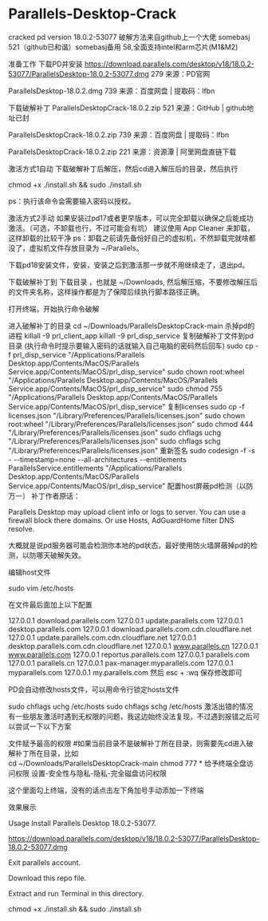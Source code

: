 # Parallels-Desktop-Crack
cracked pd version 18.0.2-53077
破解方法来自github上一个大佬 somebasj 521（github已和谐）somebasj备用 58,全面支持intel和arm芯片(M1&M2)

准备工作
下载PD并安装
https://download.parallels.com/desktop/v18/18.0.2-53077/ParallelsDesktop-18.0.2-53077.dmg 279
来源：PD官网

ParallelsDesktop-18.0.2.dmg 739
来源：百度网盘 | 提取码：lfbn

下载破解补丁
ParallelsDesktopCrack-18.0.2.zip 521
来源：GitHub | github地址已封

ParallelsDesktopCrack-18.0.2.zip 739
来源：百度网盘 | 提取码：lfbn

ParallelsDesktopCrack-18.0.2.zip 221
来源：资源潭 | 阿里网盘直链下载

激活方式1自动
下载破解补丁后解压，然后cd进入解压后的目录，然后执行

chmod +x ./install.sh && sudo ./install.sh

ps：执行该命令会需要输入密码以授权。

激活方式2手动
如果安装过pd17或者更早版本，可以完全卸载以确保之后能成功激活。（可选，不卸载也行，不过可能会有坑）
建议使用 App Cleaner 来卸载，这样卸载的比较干净
ps：卸载之前请先备份好自己的虚拟机，不然卸载完就啥都没了，虚拟机文件存放目录为 ~/Parallels。

下载pd18安装文件，安装，安装之后到激活那一步就不用继续走了，退出pd。

下载破解补丁到 下载目录 ，也就是 ~/Downloads, 然后解压缩，不要修改解压后的文件夹名称，这样操作都是为了保障后续执行脚本路径正确。

打开终端，开始执行命令破解

进入破解补丁的目录
cd ~/Downloads/ParallelsDesktopCrack-main
杀掉pd的进程
 killall -9 prl_client_app
 killall -9 prl_disp_service
复制破解补丁文件到pd目录 (执行命令时提示要输入密码的话就输入自己电脑的密码然后回车)
sudo cp -f prl_disp_service "/Applications/Parallels Desktop.app/Contents/MacOS/Parallels Service.app/Contents/MacOS/prl_disp_service"
sudo chown root:wheel "/Applications/Parallels Desktop.app/Contents/MacOS/Parallels Service.app/Contents/MacOS/prl_disp_service"
sudo chmod 755 "/Applications/Parallels Desktop.app/Contents/MacOS/Parallels Service.app/Contents/MacOS/prl_disp_service"
复制licenses
sudo cp -f licenses.json "/Library/Preferences/Parallels/licenses.json"
sudo chown root:wheel "/Library/Preferences/Parallels/licenses.json"
sudo chmod 444 "/Library/Preferences/Parallels/licenses.json"
sudo chflags uchg "/Library/Preferences/Parallels/licenses.json"
sudo chflags schg "/Library/Preferences/Parallels/licenses.json"
重新签名
sudo codesign -f -s - --timestamp=none --all-architectures --entitlements ParallelsService.entitlements "/Applications/Parallels Desktop.app/Contents/MacOS/Parallels Service.app/Contents/MacOS/prl_disp_service"
配置host屏蔽pd检测（以防万一）
补丁作者原话：

Parallels Desktop may upload client info or logs to server.
You can use a firewall block there domains.
Or use Hosts, AdGuardHome filter DNS resolve.

大概就是说pd服务器可能会检测你本地的pd状态，最好使用防火墙屏蔽掉pd的检测，以防哪天破解失效。

编辑host文件

sudo vim /etc/hosts

在文件最后面加上以下配置

127.0.0.1 download.parallels.com
127.0.0.1 update.parallels.com
127.0.0.1 desktop.parallels.com
127.0.0.1 download.parallels.com.cdn.cloudflare.net
127.0.0.1 update.parallels.com.cdn.cloudflare.net
127.0.0.1 desktop.parallels.com.cdn.cloudflare.net
127.0.0.1 www.parallels.cn
127.0.0.1 www.parallels.com
127.0.0.1 reportus.parallels.com
127.0.0.1 parallels.com
127.0.0.1 parallels.cn
127.0.0.1 pax-manager.myparallels.com
127.0.0.1 myparallels.com
127.0.0.1 my.parallels.com
然后 esc + :wq 保存修改即可

PD会自动修改hosts文件，可以用命令行锁定hosts文件

sudo chflags uchg /etc/hosts
sudo chflags schg /etc/hosts
激活出错的情况
有一些朋友激活时遇到无权限的问题，我这边始终没法复现，不过遇到报错之后可以尝试一下以下方案

文件赋予最高的权限
#如果当前目录不是破解补丁所在目录，则需要先cd进入破解补丁所在目录，比如  
cd ~/Downloads/ParallelsDesktopCrack-main
chmod 777 *
给予终端全盘访问权限
设置-安全性与隐私-隐私-完全磁盘访问权限

这个里面勾上终端，没有的话点击左下角加号手动添加一下终端

效果展示

Usage
Install Parallels Desktop 18.0.2-53077.

https://download.parallels.com/desktop/v18/18.0.2-53077/ParallelsDesktop-18.0.2-53077.dmg

Exit parallels account.

Download this repo file.

Extract and run Terminal in this directory.

chmod +x ./install.sh && sudo ./install.sh
